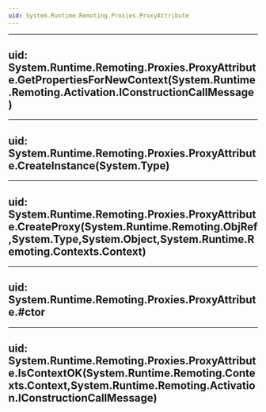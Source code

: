 ```yaml
---
uid: System.Runtime.Remoting.Proxies.ProxyAttribute
---
```


---
uid: System.Runtime.Remoting.Proxies.ProxyAttribute.GetPropertiesForNewContext(System.Runtime.Remoting.Activation.IConstructionCallMessage)
---

---
uid: System.Runtime.Remoting.Proxies.ProxyAttribute.CreateInstance(System.Type)
---

---
uid: System.Runtime.Remoting.Proxies.ProxyAttribute.CreateProxy(System.Runtime.Remoting.ObjRef,System.Type,System.Object,System.Runtime.Remoting.Contexts.Context)
---

---
uid: System.Runtime.Remoting.Proxies.ProxyAttribute.#ctor
---

---
uid: System.Runtime.Remoting.Proxies.ProxyAttribute.IsContextOK(System.Runtime.Remoting.Contexts.Context,System.Runtime.Remoting.Activation.IConstructionCallMessage)
---
